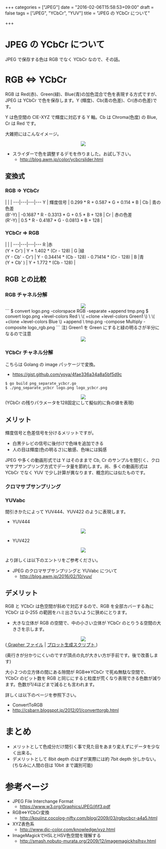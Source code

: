 +++
categories = ["JPEG"]
date = "2016-02-06T15:58:53+09:00"
draft = false
tags = ["JPEG", "YCbCr", "YUV"]
title = "JPEG の YCbCr について"

+++

# JPEG の YCbCr について

JPEG で保存する色は RGB でなく YCbCr なので、その話。

# RGB <=> YCbCr

RGB は Red(赤)、Green(緑)、Blue(青)の加色混合で色を表現する方式ですが、JPEG は YCbCr で色を保存します。Y (輝度)、Cb(青の色差)、Cr(赤の色差)です。

Y は色空間の CIE-XYZ で輝度に対応する Y 軸。Cb は Chroma(色度) の Blue, Cr は Red です。

大雑把にはこんなイメージ。
<center> <img src="../ycbcrvolume.png" /> </center>

 * スライダーで色を調整するデモを作りました。お試し下さい。
   * http://blog.awm.jp/color/ycbcrslider.html

## 変換式

### RGB => YCbCr
   |   |   | 
---|---|---|---
Y  | 輝度信号             |  0.299  * R + 0.587  * G + 0.114  * B       |
Cb | 青の色差 <br> (B'-Y) | -0.1687 * R - 0.3313 * G + 0.5    * B + 128 |
Cr | 赤の色差 <br> (R'-Y) |  0.5    * R - 0.4187 * G - 0.0813 * B + 128 |

###  YCbCr => RGB
   |   |   | 
---|---|---|---
R |赤 <br> (Y       + Cr') | Y                        + 1.402   * (Cr - 128) |
G |緑 <br> (Y - Cb' - Cr') | Y - 0.34414 * (Cb - 128) - 0.71414 * (Cr - 128) |
B |青 <br> (Y + Cb'      ) | Y + 1.772   * (Cb - 128)                        |

## RGB との比較

### RGB チャネル分解

<center> <img src="../logo.png" /> </center>
```
$ convert logo.png -colorspace RGB -separate +append tmp.png
$ convert logo.png +level-colors Red \
	\( +clone +level-colors Green1 \) \
	\( +clone +level-colors Blue \) +append \
	tmp.png -compose Multiply -composite  logo_rgb.png
```
注) Green1 を Green にすると緑の明るさが半分になるので注意
<center> <img src="../logo_rgb.png" /> </center>

### YCbCr チャネル分解

こちらは Golang の image パッケージで変換。

 * https://gist.github.com/yoya/4fae336a34a8a5bf5d9c

```
$ go build png_separate_ycbcr.go
$ ./png_separate_ycbcr logo.png logo_ycbcr.png
```
<center> <img src="../logo_ycbcr.png" /> </center>
(YCbCr の残りパラメータを128固定にして擬似的に負の値を表現)

## メリット

輝度信号と色差信号を分けるメリットですが。

 * 白黒テレビの信号に後付けで色味を追加できる
 * 人の目は輝度(色の明るさ)に敏感、色味には鈍感

JPEG や多くの動画形式では Y はそのままで Cb, Cr のサンプルを間引く、クロマサブサンプリング方式でデータ量を節約します。尚、多くの動画形式は YCbCr でなく YUV で少し計算が異なります、概念的には似たものです。

### クロマサブサンプリング

### YUVabc

間引きかたによって YUV444、YUV422 のように表現します。

* YUV444
<center> <img src="../yuv444.png" /> </center>

* YUV422
<center> <img src="../yuv422.png" /> </center>

より詳しくは以下のエントリをご参考ください。

 * JPEG のクロマサブサンプリングと YUVabc について
   * http://blog.awm.jp/2016/02/10/yuv/

## デメリット

RGB と YCbCr は色空間が斜めで対応するので、RGB を全部カバーする為に YCbCr は 0-255 の範囲をハミ出さないように狭めにとります。

 * 大きな立体が RGB の空間で、中の小さい立体が YCbCr のとりうる空間の大きさを示します。
<center> <img src="../rgb2ycbcr_half.png" /> </center> (<a href="../RGB2YCbCr.gcx"> Grapher ファイル</a> | <a href="../makeVert.phps"> プロット生成スクリプト  </a>)

(奥行きが分かりにくいのですが頂点の丸が大きい方が手前です。後で改善します)

 大小２つの立方体の間にある隙間が RGB<=>YCbCr で死ぬ無駄な空間で、YCbCr のビット数を RGB と同じにすると粒度が荒くなり表現できる色数が減ります。色数が1/4ほどまで減るとも言われます。

詳しくは以下のページを参照下さい。

 * ConvertToRGB
  * http://csbarn.blogspot.jp/2012/01/converttorgb.html

# まとめ

 * メリットとして色成分だけ間引く事で見た目をあまり変えずにデータを少なく出来る。
 * デメリットとして 8bit depth のはずが実際には約 7bit depth 分しかない。(ちなみに人間の目は 10bit まで識別可能)

# 参考ページ

 * JPEG File Interchange Format
   * https://www.w3.org/Graphics/JPEG/jfif3.pdf
 * RGB⇔YCbCr変換
   * http://koujinz.cocolog-nifty.com/blog/2009/03/rgbycbcr-a4a5.html
 * XYZ表色系
   * http://www.dic-color.com/knowledge/xyz.html
 * ImageMagickでHSLとHSV色空間を理解する
   * http://smash.nobuto-murata.org/2009/12/imagemagickhslhsv.html

